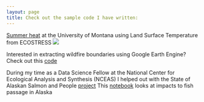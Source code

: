 ```yaml
---
layout: page
title: Check out the sample code I have written:
---
```


[Summer heat](https://github.com/mariejohnson/portfolio/blob/master/UM/summerHeat.md) at the University of Montana using Land Surface Temperature from ECOSTRESS
<img src="https://mariejohnson.github.io/assets/images/summerheatMT.png" >

Interested in extracting wildfire boundaries using Google Earth Engine? Check out this [code](https://code.earthengine.google.com/e9b1dab5b2339a291ab64ccc7da5bf2b)

During my time as a Data Science Fellow at the National Center for Ecological Analysis and Synthesis (NCEAS) I helped out with the State of Alaskan Salmon and People [project](https://www.nceas.ucsb.edu/workinggroups/state-alaskan-salmon-and-people-sasap) This [notebook](https://github.com/mariejohnson/spatial_analysis/blob/master/fish_passage.ipynb) looks at impacts to fish passage in Alaska
